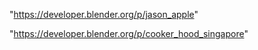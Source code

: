 "https://developer.blender.org/p/jason_apple"

"https://developer.blender.org/p/cooker_hood_singapore"

